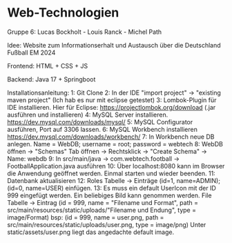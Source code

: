 # Web-Technologien
Gruppe 6:
Lucas Bockholt - Louis Ranck - Michel Path

Idee:
Website zum Informationserhalt und Austausch über die Deutschland Fußball EM 2024

Frontend:
  HTML + CSS + JS

Backend:
  Java 17 + Springboot

Installationsanleitung:
  1: Git Clone
  2: In der IDE "import project" -> "existing maven project" (Ich hab es nur mit eclipse getestet)
  3: Lombok-Plugin für IDE installieren. Hier für Eclipse: https://projectlombok.org/download (.jar ausführen und installieren)
  4: MySQL Server installieren. https://dev.mysql.com/downloads/mysql/
  5: MySQL Configurator ausführen, Port auf 3306 lassen.
  6: MySQL Workbench installieren https://dev.mysql.com/downloads/workbench/
  7: In Workbench neue DB anlegen. Name = WebDB; username = root; password = webtech
  8: WebDB öffnen -> "Schemas" Tab öffnen -> Rechtsklick -> "Create Schema" -> Name: webdb
  9: In src/main/java -> com.webtech.football -> FootballApplication.java ausführen
  10: Über localhost:8080 kann im Browser die Anwendung geöffnet werden. Einmal starten und wieder beenden.
  11: Datenbank aktualisieren
  12: Roles Tabelle -> Einträge (id=1, name=ADMIN); (id=0, name=USER) einfügen.
  13: Es muss ein default UserIcon mit der ID 999 eingefügt werden. Ein beliebiges Bild kann genommen werden.
  File Tabelle -> Eintrag (id = 999, name = "Filename und Format", path = src/main/resources/static/uploads/"Filename und Endung", type = image/Format)
  bsp: (id = 999, name = user.png, path = src/main/resources/static/uploads/user.png, type = image/png)
  Unter static/assets/user.png liegt das angedachte default image.
